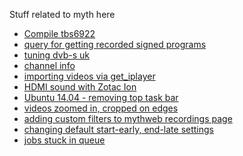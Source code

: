 Stuff related to myth here

  - [Compile tbs6922](Compile_tbs6922 "wikilink")
  - [query for getting recorded signed
    programs](query_for_getting_recorded_signed_programs "wikilink")
  - [tuning dvb-s uk](tuning_dvb-s_uk "wikilink")
  - [channel info](channel_info "wikilink")
  - [importing videos via
    get_iplayer](importing_videos_via_get_iplayer "wikilink")
  - [HDMI sound with Zotac Ion](HDMI_sound_with_Zotac_Ion "wikilink")
  - [Ubuntu 14.04 - removing top task
    bar](Ubuntu_14.04_-_removing_top_task_bar "wikilink")
  - [videos zoomed in, cropped on
    edges](videos_zoomed_in,_cropped_on_edges "wikilink")
  - [adding custom filters to mythweb recordings
    page](adding_custom_filters_to_mythweb_recordings_page "wikilink")
  - [changing default start-early, end-late
    settings](changing_default_start-early,_end-late_settings "wikilink")
  - [jobs stuck in queue](jobs_stuck_in_queue "wikilink")